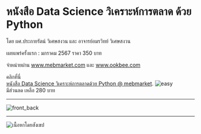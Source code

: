 # หนังสือ Data Science วิเคราะห์การตลาด ด้วย Python
โดย ผศ.ประกายรัตน์ วิเศษสงวน และ อาจารย์อมรวิทย์ วิเศษสงวน

เผยแพร่ครั้งแรก : มกราคม 2567
ราคา 350 บาท 


จำหน่ายผ่าน www.mebmarket.com และ www.ookbee.com   

คลิกที่นี่   
[หนังสือ Data Science วิเคราะห์การตลาดด้วย Python @ mebmarket](https://www.mebmarket.com/ebook-280821-Data-Science-วิเคราะห์การตลาดด้วย-Python).
![easy](https://github.com/prakayrat/MarketingAnalyticsWithPython/assets/51775195/5998362b-4018-4324-bba0-013d255a0e40)  
มีส่วนลด เหลือ 280 บาท



---
![front_back](https://github.com/prakayrat/MarketingAnalyticsWithPython/assets/51775195/35c750a7-b39f-4a2b-8454-7aa270173060)


---
![เนื้อหาโดยสังเขป](https://github.com/prakayrat/MarketingAnalyticsWithPython/assets/51775195/9edc663d-6175-45bb-b67c-a208fead0467)
